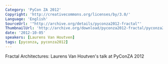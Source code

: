 ```yaml
---
Category: 'PyCon ZA 2012'
Copyright: 'http://creativecommons.org/licenses/by/3.0/'
Language: 'English'
SourceUrl: '"http://archive.org/details/pyconza2012-fractal"'
ThumbnailUrl: 'http://archive.org/download/pyconza2012-fractal/pyconza2012-fractal.thumbs/pyconza2012-fractal_000001.jpg'
date: '2012-10-05'
speakers: [Laurens Van Houtven]
tags: [pyconza, pyconza2012]
---
```

Fractal Architectures: Laurens Van Houtven's talk at PyConZA 2012